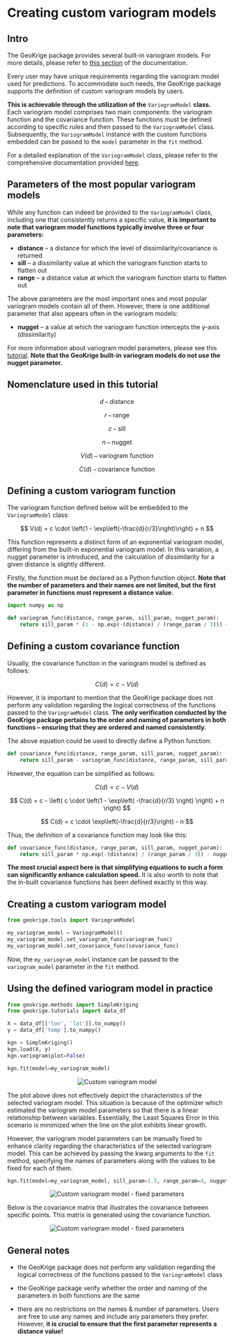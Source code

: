 # Creating custom variogram models

## Intro

The GeoKrige package provides several built-in variogram models. For more details, please refer to [this section](built-in_variogram_models.md)
of the documentation.

Every user may have unique requirements regarding the variogram model used for predictions. To accommodate such needs, 
the GeoKrige package supports the definition of custom variogram models by users.

**This is achievable through the utilization of the** `VariogramModel` **class.** Each variogram model comprises two main 
components: the variogram function and the covariance function. These functions must be defined according to specific 
rules and then passed to the `VariogramModel` class. Subsequently, the `VariogramModel` instance with the custom 
functions embedded can be passed to the `model` parameter in the `fit` method.

For a detailed explanation of the `VariogramModel` class, please refer to the comprehensive documentation provided [here](variogram_model_class_description.md).

## Parameters of the most popular variogram models

While any function can indeed be provided to the `VariogramModel` class, including one that consistently returns a 
specific value, **it is important to note that variogram model functions typically involve three or four parameters:**

- **distance** – a distance for which the level of dissimilarity/covariance is returned
- **sill** – a dissimilarity value at which the variogram function starts to flatten out
- **range** – a distance value at which the variogram function starts to flatten out

The above parameters are the most important ones and most popular variogram models contain all of them. However, there 
is one additional parameter that also appears often in the variogram models:

- **nugget** – a value at which the variogram function intercepts the y-axis (dissimilarity)

For more information about variogram model parameters, please see this [tutorial](https://gisgeography.com/semi-variogram-nugget-range-sill/).
**Note that the GeoKrige built-in variogram models do not use the nugget parameter.**

## Nomenclature used in this tutorial

$$
d \, - \, \text{distance}
$$

$$
r \, - \, \text{range}
$$

$$
c \, - \, \text{sill}
$$

$$
n \, - \, \text{nugget}
$$

$$
V(d) \, - \, \text{variogram function}
$$

$$
C(d) \, - \, \text{covariance function}
$$

## Defining a custom variogram function

The variogram function defined below will be embedded to the `VariogramModel` class:

$$
V(d) = c \cdot \left(1 - \exp\left(-\frac{d}{r/3}\right)\right) + n
$$

This function represents a distinct form of an exponential variogram model, differing from the built-in exponential 
variogram model. In this variation, a nugget parameter is introduced, and the calculation of dissimilarity for a given 
distance is slightly different.

Firstly, the function must be declared as a Python function object. **Note that the number of parameters and their names 
are not limited, but the first parameter in functions must represent a distance value.**

```py
import numpy as np
```

```py
def variogram_func(distance, range_param, sill_param, nugget_param):
    return sill_param * (1 - np.exp(-(distance) / (range_param / 3))) + nugget_param
```

## Defining a custom covariance function

Usually, the covariance function in the variogram model is defined as follows:

$$
C(d) = c - V(d)
$$

However, it is important to mention that the GeoKrige package does not perform any validation regarding the logical 
correctness of the functions passed to the `VariogramModel` class. **The only verification conducted by the GeoKrige 
package pertains to the order and naming of parameters in both functions – ensuring that they are ordered and named 
consistently.**

The above equation could be used to directly define a Python function:

```py
def covariance_func(distance, range_param, sill_param, nugget_param):
    return sill_param - variogram_func(distance, range_param, sill_param, nugget_param)
```

However, the equation can be simplified as follows:

$$
C(d) = c - V(d)
$$

$$
C(d) = c - \left( c \cdot \left(1 - \exp\left( -\frac{d}{r/3} \right) \right) + n \right)
$$

$$
C(d) = c \cdot \exp\left(-\frac{d}{r/3}\right) - n
$$

Thus, the definition of a covariance function may look like this:

```py
def covariance_func(distance, range_param, sill_param, nugget_param):
    return sill_param * np.exp(-(distance) / (range_param / 3)) - nugget_param
```

**The most crucial aspect here is that simplifying equations to such a form can significantly enhance calculation 
speed.** It is also worth to note that the in-built covariance functions has been defined exactly in this way.

## Creating a custom variogram model 

```py
from geokrige.tools import VariogramModel

my_variogram_model = VariogramModel()
my_variogram_model.set_variogram_func(variogram_func)
my_variogram_model.set_covariance_func(covariance_func)
```

Now, the `my_variogram_model` instance can be passed to the `variogram_model` parameter in the `fit` method. 

## Using the defined variogram model in practice

```py
from geokrige.methods import SimpleKriging
from geokrige.tutorials import data_df

X = data_df[['lon', 'lat']].to_numpy()
y = data_df['temp'].to_numpy()

kgn = SimpleKriging()
kgn.load(X, y)
kgn.variogram(plot=False)
```

```py
kgn.fit(model=my_variogram_model)
```

<p align="center">
    <img alt="Custom variogram model" src="../images/creating_custom_variogram_models-my_variogram.png"/>
</p>

The plot above does not effectively depict the characteristics of the selected variogram model. This situation is 
because of the optimizer which estimated the variogram model parameters so that there is a linear relationship between
variables. Essentially, the Least Squares Error in this scenario is minimized when the line on the plot exhibits linear 
growth.

However, the variogram model parameters can be manually fixed to enhance clarity regarding the characteristics of the 
selected variogram model. This can be achieved by passing the kwarg arguments to the `fit` method, specifying the names 
of parameters along with the values to be fixed for each of them.

```py
kgn.fit(model=my_variogram_model, sill_param=1.5, range_param=4, nugget_param=0)
```

<p align="center">
    <img alt="Custom variogram model - fixed parameters" src="../images/creating_custom_variogram_models-my_variogram_fixed.png"/>
</p>

Below is the covariance matrix that illustrates the covariance between specific points. This matrix is generated using 
the covariance function.

<p align="center">
    <img alt="Custom variogram model - fixed parameters" src="../images/creating_custom_variogram_models-cov_matrix.png"/>
</p>

## General notes

- the GeoKrige package does not perform any validation regarding the logical correctness of the functions passed to the
`VariogramModel` class

- the GeoKrige package verify whether the order and naming of the parameters in both functions are the same

- there are no restrictions on the names & number of parameters. Users are free to use any names and include any 
parameters they prefer. However, **it is crucial to ensure that the first parameter represents a distance value!**
